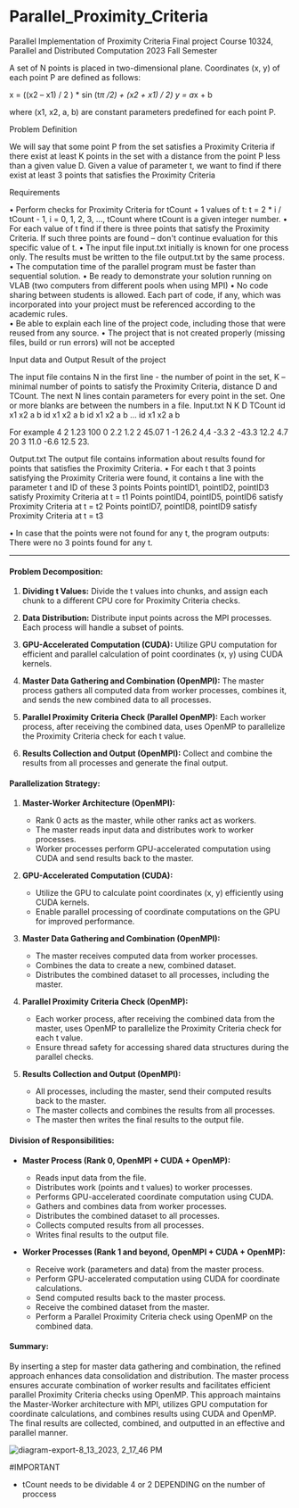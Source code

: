 # Parallel_Proximity_Criteria

Parallel Implementation of Proximity Criteria
Final project
Course 10324, Parallel and Distributed Computation
2023 Fall Semester

A set of N points is placed in two-dimensional plane. Coordinates (x, y) of each point P are defined as follows:

x = ((x2 – x1) / 2 ) * sin (t*π /2) + (x2 + x1) / 2) 
y = a*x + b

where (x1, x2, a, b) are constant parameters predefined for each point P.

Problem Definition

We will say that some point P from the set satisfies a Proximity Criteria if there exist at least K points in the set with a distance from the point P less than a given value D.
Given a value of parameter t, we want to find if there exist at least 3 points that satisfies the Proximity Criteria 

Requirements

•	Perform checks for Proximity Criteria for tCount + 1 values of  t:
 t = 2 * i / tCount  - 1,          i = 0,  1,  2,  3, …,  tCount
		where tCount is a given integer number.
•	For each value of t find if there is three points that satisfy the Proximity Criteria. If such three points are found – don't continue evaluation for this specific value of t. 
•	The input file input.txt initially is known for one process only. The results must be written to the file output.txt by the same process. 
•	The computation time of the parallel program must be faster than sequential solution. 
•	Be ready to demonstrate your solution running on VLAB (two computers from different pools when using MPI)
•	No code sharing between students is allowed. Each part of code, if any, which was incorporated into your project must be referenced according to the academic rules.  
•	Be able to explain each line of the project code, including those that were reused from any source. 
•	The project that is not created properly (missing files, build or run errors) will not be accepted


Input data and Output Result of the project

The input file contains N in the first line - the number of point in the set, K – minimal number of points to satisfy the Proximity Criteria, distance D  and TCount. The next N lines contain parameters for every point in the set. One or more blanks are between the numbers in a file.
Input.txt
N   K   D   TCount
id   x1    x2    a    b
id   x1    x2    a    b
id   x1    x2    a    b
…
id   x1    x2    a    b

For example
4      2      1.23     100
0    2.2     1.2      2       45.07
1    -1       26.2    4,4    -3.3
2    -43.3   12.2   4.7     20
3    11.0    -6.6    12.5   23. 

Output.txt
The output file contains information about results found for points that satisfies the Proximity Criteria. 
•	For each t that 3 points satisfying the Proximity Criteria were found, it contains a line with the parameter t and ID of these 3 points
Points  pointID1, pointID2, pointID3 satisfy Proximity Criteria at t = t1 
Points  pointID4, pointID5, pointID6 satisfy Proximity Criteria at t = t2
Points  pointID7, pointID8, pointID9 satisfy Proximity Criteria at t = t3

•	In case that the points were not found for any t, the program outputs:
There were no 3 points found for any t.


____________________________________________________________________________________________________

#### Problem Decomposition:

1. **Dividing t Values:** Divide the t values into chunks, and assign each chunk to a different CPU core for Proximity Criteria checks.

2. **Data Distribution:** Distribute input points across the MPI processes. Each process will handle a subset of points.

3. **GPU-Accelerated Computation (CUDA):** Utilize GPU computation for efficient and parallel calculation of point coordinates (x, y) using CUDA kernels.

4. **Master Data Gathering and Combination (OpenMPI):** The master process gathers all computed data from worker processes, combines it, and sends the new combined data to all processes.

5. **Parallel Proximity Criteria Check (Parallel OpenMP):** Each worker process, after receiving the combined data, uses OpenMP to parallelize the Proximity Criteria check for each t value.

6. **Results Collection and Output (OpenMPI):** Collect and combine the results from all processes and generate the final output.

#### Parallelization Strategy:

1. **Master-Worker Architecture (OpenMPI):**
   - Rank 0 acts as the master, while other ranks act as workers.
   - The master reads input data and distributes work to worker processes.
   - Worker processes perform GPU-accelerated computation using CUDA and send results back to the master.

2. **GPU-Accelerated Computation (CUDA):**
   - Utilize the GPU to calculate point coordinates (x, y) efficiently using CUDA kernels.
   - Enable parallel processing of coordinate computations on the GPU for improved performance.

3. **Master Data Gathering and Combination (OpenMPI):**
   - The master receives computed data from worker processes.
   - Combines the data to create a new, combined dataset.
   - Distributes the combined dataset to all processes, including the master.

4. **Parallel Proximity Criteria Check (OpenMP):**
   - Each worker process, after receiving the combined data from the master, uses OpenMP to parallelize the Proximity Criteria check for each t value.
   - Ensure thread safety for accessing shared data structures during the parallel checks.

5. **Results Collection and Output (OpenMPI):**
   - All processes, including the master, send their computed results back to the master.
   - The master collects and combines the results from all processes.
   - The master then writes the final results to the output file.

#### Division of Responsibilities:

- **Master Process (Rank 0, OpenMPI + CUDA + OpenMP):**
  - Reads input data from the file.
  - Distributes work (points and t values) to worker processes.
  - Performs GPU-accelerated coordinate computation using CUDA.
  - Gathers and combines data from worker processes.
  - Distributes the combined dataset to all processes.
  - Collects computed results from all processes.
  - Writes final results to the output file.

- **Worker Processes (Rank 1 and beyond, OpenMPI + CUDA + OpenMP):**
  - Receive work (parameters and data) from the master process.
  - Perform GPU-accelerated computation using CUDA for coordinate calculations.
  - Send computed results back to the master process.
  - Receive the combined dataset from the master.
  - Perform a Parallel Proximity Criteria check using OpenMP on the combined data.

#### Summary:

By inserting a step for master data gathering and combination, the refined approach enhances data consolidation and distribution. The master process ensures accurate combination of worker results and facilitates efficient parallel Proximity Criteria checks using OpenMP. This approach maintains the Master-Worker architecture with MPI, utilizes GPU computation for coordinate calculations, and combines results using CUDA and OpenMP. The final results are collected, combined, and outputted in an effective and parallel manner.

![diagram-export-8_13_2023, 2_17_46 PM](https://github.com/DorFerenc/Parallel_Proximity_Criteria/assets/69848386/a85fcce5-71c3-4a70-af9e-dade56160320)

#IMPORTANT

* tCount needs to be dividable 4 or 2 DEPENDING on the number of proccess
